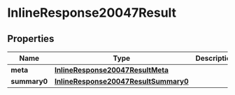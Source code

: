 # InlineResponse20047Result

## Properties
Name | Type | Description | Notes
------------ | ------------- | ------------- | -------------
**meta** | [**InlineResponse20047ResultMeta**](InlineResponse20047ResultMeta.md) |  | 
**summary0** | [**InlineResponse20047ResultSummary0**](InlineResponse20047ResultSummary0.md) |  | 
